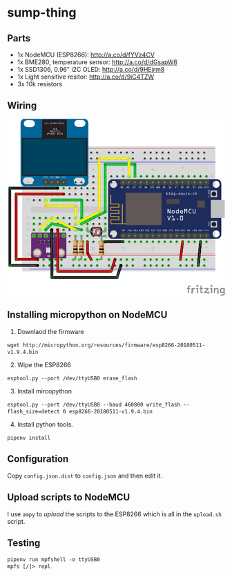 # sump-thing

## Parts

* 1x NodeMCU (ESP8266): http://a.co/d/fYVz4CV
* 1x BME280, temperature sensor: http://a.co/d/dGsapW6
* 1x SSD1306, 0.96" i2C OLED: http://a.co/d/9HEjrm8
* 1x Light sensitive resitor: http://a.co/d/9iC4TZW 
* 3x 10k resistors


## Wiring

![fritzing](sump_thing.png)


## Installing micropython on NodeMCU

1. Downlaod the firmware
```
wget http://micropython.org/resources/firmware/esp8266-20180511-v1.9.4.bin
```

2. Wipe the ESP8266
```
esptool.py --port /dev/ttyUSB0 erase_flash
```

3. Install mircopython
```
esptool.py --port /dev/ttyUSB0 --baud 460800 write_flash --flash_size=detect 0 esp8266-20180511-v1.9.4.bin
```

4. Install python tools.
```
pipenv install
```


## Configuration

Copy `config.json.dist` to `config.json` and then edit it.


## Upload scripts to NodeMCU

I use `ampy` to *upload* the scripts to the ESP8266 which is all in the
`upload.sh` script.


## Testing

```
pipenv run mpfshell -o ttyUSB0
mpfs [/]> repl
```
